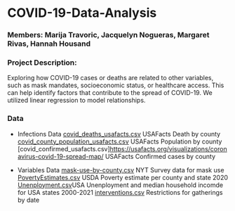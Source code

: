 # COVID-19-Data-Analysis

### Members: Marija Travoric, Jacquelyn Nogueras, Margaret Rivas, Hannah Housand

### Project Description:
Exploring how COVID-19 cases or deaths are related to other variables, such as mask mandates, socioeconomic status, or healthcare access. This can help identify factors that contribute to the spread of COVID-19. We utilized linear regression to model relationships. 

### Data
- Infections Data
[covid_deaths_usafacts.csv](https://usafacts.org/visualizations/coronavirus-covid-19-spread-map/) USAFacts Death by county
[covid_county_population_usafacts.csv](https://usafacts.org/visualizations/coronavirus-covid-19-spread-map/) USAFacts Population by county 
[covid_confirmed_usafacts.csv]https://usafacts.org/visualizations/coronavirus-covid-19-spread-map/ USAFacts Confirmed cases by county

- Variables Data
[mask-use-by-county.csv](https://github.com/nytimes/covid-19-data/blob/master/mask-use/mask-use-by-county.csv) NYT Survey data for mask use
[PovertyEstimates.csv](https://www.ers.usda.gov/data-products/county-level-data-sets/county-level-data-sets-download-data/) USDA Poverty estimate per county and state 2020
[Unenployment.csv](https://www.ers.usda.gov/data-products/county-level-data-sets/county-level-data-sets-download-data/)USA Unenployment and median household incomde for USA states 2000-2021
[interventions.csv](https://github.com/JieYingWu/COVID-19_US_County-level_Summaries/blob/master/data/interventions.csv) Restrictions for gatherings by date